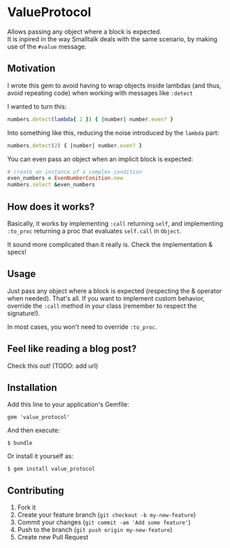 # ValueProtocol

Allows passing any object where a block is expected.  
It is inpired in the way Smalltalk deals with the same scenario, by making use of the ```#value``` message.

## Motivation

I wrote this gem to avoid having to wrap objects inside lambdas (and thus, avoid repeating code) when working with messages like ```:detect```

I wanted to turn this:

```ruby
numbers.detect(lambda{ 2 }) { |number| number.even? }
```

Into something like this, reducing the noise introduced by the ```lambda``` part:

```ruby
numbers.detect(2) { |number| number.even? }
```

You can even pass an object when an implicit block is expected:

```ruby
# create an instance of a complex condition
even_numbers = EvenNumberConition.new
numbers.select &even_numbers
```

## How does it works?

Basically, it works by implementing ```:call``` returning ```self```, and implementing ```:to_proc``` returning a proc that evaluates ```self.call``` in ```Object```.

It sound more complicated than it really is. Check the implementation & specs!

## Usage

Just pass any object where a block is expected (respecting the & operator when needed). That's all.
If you want to implement custom behavior, override the ```:call``` method in your class (remember to respect the signature!).

In most cases, you won't need to override ```:to_proc```.

## Feel like reading a blog post?

Check this out! (TODO: add url)

## Installation

Add this line to your application's Gemfile:

    gem 'value_protocol'

And then execute:

    $ bundle

Or install it yourself as:

    $ gem install value_protocol

## Contributing

1. Fork it
2. Create your feature branch (`git checkout -b my-new-feature`)
3. Commit your changes (`git commit -am 'Add some feature'`)
4. Push to the branch (`git push origin my-new-feature`)
5. Create new Pull Request

